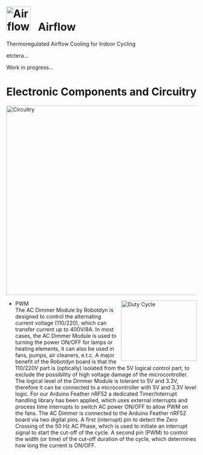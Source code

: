 # <img src="../main/images/AF_logo.png" width="64" height="64" alt="Airflow Icon"> &nbsp; Airflow

Thermoregulated Airflow Cooling for Indoor Cycling

etctera...

Work in progress...
# Electronic Components and Circuitry<br>
<img src="../main/images/AF_circuitry.png" width="900" height="500" ALIGN="middle" alt="Circuitry" > <br>
+ PWM
<img src="../main/images/Duty_Cycle_animation.gif" width="200" height="160" ALIGN="right" alt="Duty Cycle" > <br>
The AC Dimmer Module by Robotdyn is designed to control the alternating current voltage (110/220), which can transfer current up to 400V/8А. In most cases, the AC Dimmer Module is used to turning the power ON/OFF for lamps or heating elements, it can also be used in fans, pumps, air cleaners, e.t.c. A major benefit of the Robotdyn board is that the 110/220V part is (optically) isolated from the 5V logical control part, to exclude the possibility of high voltage damage of the microcontroller. The logical level of the Dimmer Module is tolerant to 5V and 3.3V, therefore it can be connected to a microcontroller with 5V and 3.3V level logic.
For our Arduino Feather nRF52 a dedicated Timer/Interrupt handling library has been applied, which uses external interrupts and process time interrupts to switch AC power ON/OFF to allow PWM on the fans. The AC Dimmer is connected to the Arduino Feather nRF52 board via two digital pins. A first (interrupt) pin to detect the Zero Crossing of the 50 Hz AC Phase, which is used to initiate an interrupt signal to start the cut-off of the cycle. A second pin (PWM) to control the width (or time) of the cut-off duration of the cycle, which determines how long the current is ON/OFF.<br clear="left">

